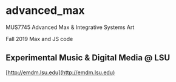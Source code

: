 # advanced_max
 MUS7745 Advanced Max & Integrative Systems Art

Fall 2019 Max and JS code

   
## Experimental Music & Digital Media @ LSU

[http://emdm.lsu.edu](http://emdm.lsu.edu)

    
  
